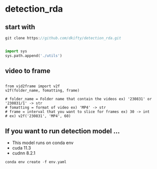 # detection_rda
## start with

```c
git clone https://github.com/dkifty/detection_rda.git
```

```python

import sys
sys.path.append('./utils')

```

## video to frame

```pythond

from vid2frame import v2f
v2f(folder_name, fomatting, frame)

# folder_name = Folder name that contain the videos ex) '230831' or '230831/1' -> str
# fomatting = format of video ex) 'MP4' -> str
# frame = interval that you want to slice for frames ex) 30 -> int
# ex) v2f('230831', 'MP4', 60)
```

## If you want to run detection model ...
- This model runs on conda env
- cuda 11.3
- cudnn 8.2.1

```c
conda env create -f env.yaml
```
